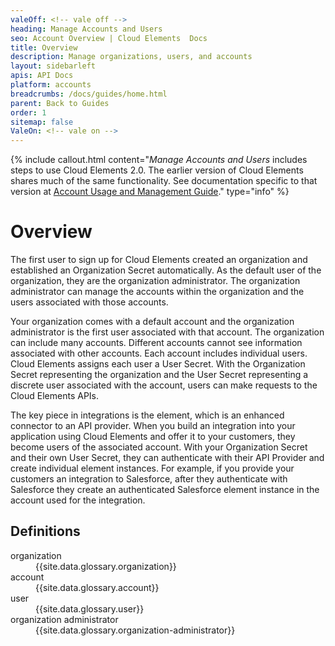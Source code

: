 ```yaml
---
valeOff: <!-- vale off -->
heading: Manage Accounts and Users
seo: Account Overview | Cloud Elements  Docs
title: Overview
description: Manage organizations, users, and accounts
layout: sidebarleft
apis: API Docs
platform: accounts
breadcrumbs: /docs/guides/home.html
parent: Back to Guides
order: 1
sitemap: false
ValeOn: <!-- vale on -->
---
```


{% include callout.html content="<i>Manage Accounts and Users</i> includes steps to use Cloud Elements 2.0. The earlier version of Cloud Elements shares much of the same functionality. See documentation specific to that version at <a href=../../platform-api/accounts/account-management.html>Account Usage and Management Guide</a>." type="info" %}

# Overview

The first user to sign up for Cloud Elements created an organization and established an Organization Secret automatically. As the default user of the organization, they are the organization administrator. The organization administrator can manage the accounts within the organization and the users associated with those accounts.

Your organization comes with a default account and the organization administrator is the first user associated with that account. The organization can include many accounts. Different accounts cannot see information associated with other accounts. Each account includes individual users.  Cloud Elements assigns each user a User Secret. With the Organization Secret representing the organization and the User Secret representing a discrete user associated with the account, users can make requests to the Cloud Elements APIs.

The key piece in integrations is the element, which is an enhanced connector to an API provider. When you build an integration into your application using Cloud Elements and offer it to your customers, they become users of the associated account.  With your Organization Secret and their own User Secret, they can authenticate with their API Provider and create individual element instances. For example, if you provide your customers an integration to Salesforce, after they authenticate with Salesforce they create an authenticated Salesforce element instance in the account used for the integration.

## Definitions

<dl>

<dt id="organization">organization</dt>
<dd>{{site.data.glossary.organization}}</dd>

<dt id="account">account</dt>
<dd>{{site.data.glossary.account}} </dd>

<dt id="user">user</dt>
<dd>{{site.data.glossary.user}}</dd>

<dt id="organization-administrator">organization administrator</dt>
<dd>{{site.data.glossary.organization-administrator}}</dd>

</dl>
